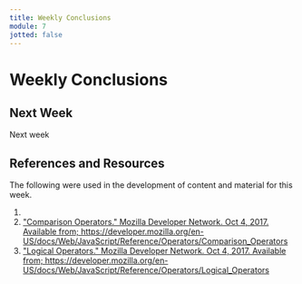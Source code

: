 ```yaml
---
title: Weekly Conclusions
module: 7
jotted: false
---
```


# Weekly Conclusions


## Next Week

Next week




<div class="ref">

<h2>References and Resources</h2>

The following were used in the development of content and material for this week.

<ol>
<li><a href=""></a></li>
<li><a href="https://developer.mozilla.org/en-US/docs/Web/JavaScript/Reference/Operators/Comparison_Operators">"Comparison Operators." Mozilla Developer Network. Oct 4, 2017. Available from; https://developer.mozilla.org/en-US/docs/Web/JavaScript/Reference/Operators/Comparison_Operators</a></li>
<li><a href="https://developer.mozilla.org/en-US/docs/Web/JavaScript/Reference/Operators/Logical_Operators">"Logical Operators." Mozilla Developer Network. Oct 4, 2017. Available from; https://developer.mozilla.org/en-US/docs/Web/JavaScript/Reference/Operators/Logical_Operators</a></li>

</div>

